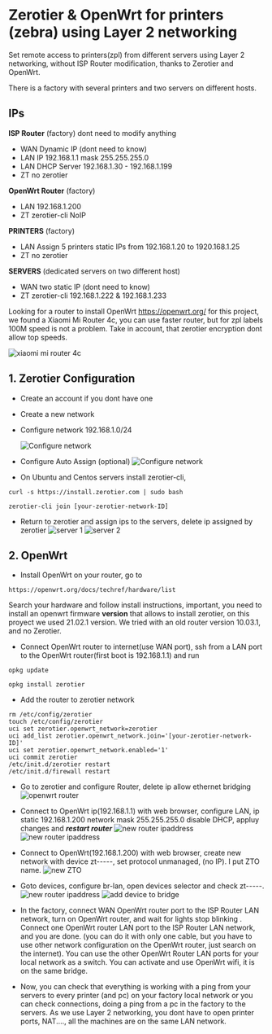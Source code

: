 # Zerotier & OpenWrt for printers (zebra) using Layer 2 networking

Set remote access to printers(zpl) from different servers using Layer 2 networking, without ISP Router modification, thanks to Zerotier and OpenWrt.

There is a factory with several printers and two servers on different hosts.

## IPs 

**ISP Router** (factory) dont need to modify anything
* WAN Dynamic IP (dont need to know)
* LAN IP 192.168.1.1 mask 255.255.255.0
* LAN DHCP Server 192.168.1.30 - 192.168.1.199
* ZT no zerotier

**OpenWrt Router** (factory)
* LAN 192.168.1.200
* ZT zerotier-cli NoIP

**PRINTERS** (factory)
* LAN Assign 5 printers static IPs from 192.168.1.20 to 1920.168.1.25
* ZT no zerotier

**SERVERS** (dedicated servers on two different host)
* WAN two static IP (dont need to know) 
* ZT zerotier-cli 192.168.1.222 & 192.168.1.233

Looking for a router to install OpenWrt https://openwrt.org/ for this project, we found a Xiaomi Mi Router 4c, you can use faster router, but for zpl labels 100M speed is not a problem. Take in account, that zerotier encryption dont allow top speeds. 

![xiaomi mi router 4c](/assets/images/xiaomi.png)



## 1. Zerotier Configuration
* Create an account if you dont have one
* Create a new network
* Configure network 192.168.1.0/24

  ![Configure network](/assets/images/zero1.png)

* Configure Auto Assign (optional)
![Configure network](/assets/images/zero2.png)

* On Ubuntu and Centos servers install zerotier-cli,
```
curl -s https://install.zerotier.com | sudo bash
```
```
zerotier-cli join [your-zerotier-network-ID]
```
* Return to zerotier and assign ips to the servers, delete ip assigned by zerotier
![server 1](/assets/images/zero4.png)
![server 2](/assets/images/zero3.png)

## 2. OpenWrt
* Install OpenWrt on your router, go to 
```
https://openwrt.org/docs/techref/hardware/list
```
Search your hardware and follow install instructions, important, you need to install an openwrt firmware **version** that allows to install zerotier, on this proyect we used 21.02.1 version. We tried with an old router version 10.03.1, and no Zerotier.

* Connect OpenWrt router to internet(use WAN port), ssh from a LAN port to the OpenWrt router(first boot is 192.168.1.1) and run
```
opkg update
```
```
opkg install zerotier
```
* Add the router to zerotier network
```
rm /etc/config/zerotier
touch /etc/config/zerotier
uci set zerotier.openwrt_network=zerotier
uci add_list zerotier.openwrt_network.join='[your-zerotier-network-ID]'
uci set zerotier.openwrt_network.enabled='1'
uci commit zerotier
/etc/init.d/zerotier restart
/etc/init.d/firewall restart
```

* Go to zerotier and configure Router, delete ip allow ethernet bridging
![openwrt router](/assets/images/zero5.png)


* Connect to OpenWrt ip(192.168.1.1) with web browser, configure LAN, ip static 192.168.1.200 network mask 255.255.255.0 disable DHCP, appluy changes and ***restart router***
![new router ipaddress](/assets/images/openwrt0.png)
![new router ipaddress](/assets/images/openwrt01.png)

* Connect to OpenWrt(192.168.1.200) with web browser, create new network with device zt-----, set protocol unmanaged, (no IP). I put ZTO name.
![new ZTO](/assets/images/openwrt1.png)

* Goto devices, configure br-lan, open devices selector and check zt-----.
![new router ipaddress](/assets/images/openwrt00.png)
![add device to bridge](/assets/images/openwrt2.png)

* In the factory, connect WAN OpenWrt router port to the ISP Router LAN network, turn on OpenWrt router, and wait for lights stop blinking . Connect one OpenWrt router LAN port to the ISP Router LAN network, and you are done. (you can do it with only one cable, but you have to use other network configuration on the OpenWrt router, just search on the internet). You can use the other OpenWrt Router LAN ports for your local network as a switch. You can activate and use OpenWrt wifi, it is on the same bridge.  

* Now, you can check that everything is working with a ping from your servers to every printer (and pc) on your factory local network or you can check connections, doing a ping from a pc in the factory to the servers. As we use Layer 2 networking, you dont have to open printer ports, NAT...., all the machines are on the same LAN network. 
 













